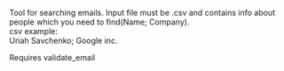 Tool for searching emails. Input file must be .csv and contains info about people which you need to find(Name; Company).<br>
csv example:<br>
<t> Uriah Savchenko; Google inc.

Requires validate_email